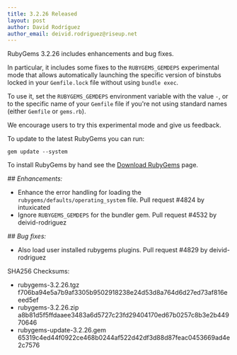 ```yaml
---
title: 3.2.26 Released
layout: post
author: David Rodríguez
author_email: deivid.rodriguez@riseup.net
---
```


RubyGems 3.2.26 includes enhancements and bug fixes.

In particular, it includes some fixes to the `RUBYGEMS_GEMDEPS` experimental
mode that allows automatically launching the specific version of binstubs locked
in your `Gemfile.lock` file without using `bundle exec`.

To use it, set the `RUBYGEMS_GEMDEPS` environment variable with the value `-`,
or to the specific name of your `Gemfile` file if you're not using standard
names (either `Gemfile` or `gems.rb`).

We encourage users to try this experimental mode and give us feedback.

To update to the latest RubyGems you can run:

    gem update --system

To install RubyGems by hand see the [Download RubyGems][download] page.


_## Enhancements:_

* Enhance the error handling for loading the
  `rubygems/defaults/operating_system` file. Pull request #4824 by
  intuxicated
* Ignore `RUBYGEMS_GEMDEPS` for the bundler gem. Pull request #4532 by
  deivid-rodriguez

_## Bug fixes:_

* Also load user installed rubygems plugins. Pull request #4829 by
  deivid-rodriguez


SHA256 Checksums:

* rubygems-3.2.26.tgz  
  f706ba94e5a7b9af3305b9502918238e24d53d8a764d6d27ed73af816eeed5ef
* rubygems-3.2.26.zip  
  a8b81d5f5ffdaaee3483a6d5727c23fd29404170ed67b0257c8b3e2b44970646
* rubygems-update-3.2.26.gem  
  65319c4ed44f0922ce468b0244af522d42df3d88d87feac0453669ad4e2c7576


[download]: https://rubygems.org/pages/download

